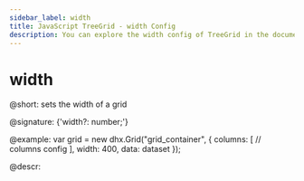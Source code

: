 ```yaml
---
sidebar_label: width
title: JavaScript TreeGrid - width Config 
description: You can explore the width config of TreeGrid in the documentation of the DHTMLX JavaScript UI library. Browse developer guides and API reference, try out code examples and live demos, and download a free 30-day evaluation version of DHTMLX Suite 7.
---
```


# width

@short: sets the width of a grid

@signature: {'width?: number;'}

@example:
var grid = new dhx.Grid("grid_container", {
	columns: [
		// columns config
	],
	width: 400,
	data: dataset
});

@descr:

[comment]: # (@related: treegrid/configuration.md#widthheight treegrid/initialization.md#initialize-treegrid)

[comment]: # (@relatedapi: treegrid/api/treegrid_height_config.md)
